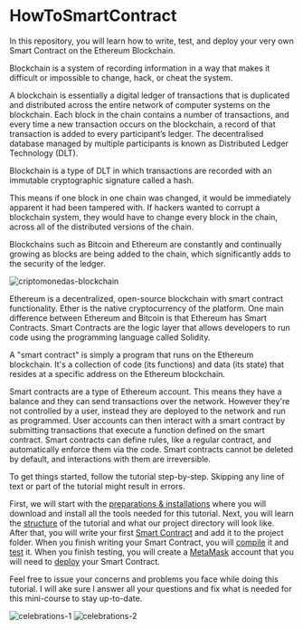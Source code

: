 # HowToSmartContract

In this repository, you will learn how to write, test, and deploy your very own Smart Contract on the Ethereum Blockchain.  

Blockchain is a system of recording information in a way that makes it difficult or impossible to change, hack, or cheat the system.  

A blockchain is essentially a digital ledger of transactions that is duplicated and distributed across the entire network of computer systems on the blockchain. Each block in the chain contains a number of transactions, and every time a new transaction occurs on the blockchain, a record of that transaction is added to every participant’s ledger. The decentralised database managed by multiple participants is known as Distributed Ledger Technology (DLT).  

Blockchain is a type of DLT in which transactions are recorded with an immutable cryptographic signature called a hash.  

This means if one block in one chain was changed, it would be immediately apparent it had been tampered with. If hackers wanted to corrupt a blockchain system, they would have to change every block in the chain, across all of the distributed versions of the chain.  

Blockchains such as Bitcoin and Ethereum are constantly and continually growing as blocks are being added to the chain, which significantly adds to the security of the ledger.  

![criptomonedas-blockchain](https://user-images.githubusercontent.com/72712113/150333827-1e929253-3d62-4355-9322-ce0a4d736e53.jpg)

Ethereum is a decentralized, open-source blockchain with smart contract functionality. Ether is the native cryptocurrency of the platform. One main difference between Ethereum and Bitcoin is that Ethereum has Smart Contracts. Smart Contracts are the logic layer that allows developers to run code using the programming language called Solidity.  

A "smart contract" is simply a program that runs on the Ethereum blockchain. It's a collection of code (its functions) and data (its state) that resides at a specific address on the Ethereum blockchain.  

Smart contracts are a type of Ethereum account. This means they have a balance and they can send transactions over the network. However they're not controlled by a user, instead they are deployed to the network and run as programmed. User accounts can then interact with a smart contract by submitting transactions that execute a function defined on the smart contract. Smart contracts can define rules, like a regular contract, and automatically enforce them via the code. Smart contracts cannot be deleted by default, and interactions with them are irreversible.  

To get things started, follow the tutorial step-by-step. Skipping any line of text or part of the tutorial might result in errors.  

First, we will start with the [preparations & installations](https://github.com/sharbelxo/HowToSmartContract/blob/488733921bfd65890240e158a7c3d7b23bbc9aaf/1.%20Preparation.md) where you will download and install all the tools needed for this tutorial. Next, you will learn the [structure](https://github.com/sharbelxo/HowToSmartContract/blob/488733921bfd65890240e158a7c3d7b23bbc9aaf/2.%20Structure.md) of the tutorial and what our project directory will look like. After that, you will write your first [Smart Contract](https://github.com/sharbelxo/HowToSmartContract/blob/488733921bfd65890240e158a7c3d7b23bbc9aaf/3.%20Smart%20Contract.md) and add it to the project folder. When you finish writing your Smart Contract, you will [compile](https://github.com/sharbelxo/HowToSmartContract/blob/488733921bfd65890240e158a7c3d7b23bbc9aaf/4.%20Compile.md) it and [test](https://github.com/sharbelxo/HowToSmartContract/blob/488733921bfd65890240e158a7c3d7b23bbc9aaf/5.%20Test.md) it. When you finish testing, you will create a [MetaMask](https://github.com/sharbelxo/HowToSmartContract/blob/488733921bfd65890240e158a7c3d7b23bbc9aaf/6.%20Metamask.md) account that you will need to [deploy](https://github.com/sharbelxo/HowToSmartContract/blob/5c4a423064ad9a7b0749dd9296b2042ce69c4c19/7.%20Deploy.md) your Smart Contract.  

Feel free to issue your concerns and problems you face while doing this tutorial. I will ake sure I answer all your questions and fix what is needed for this mini-course to stay up-to-date.

![celebrations-1](https://media.giphy.com/media/fA81FF4mdE6lgeoJwb/giphy.gif)
![celebrations-2](https://media.giphy.com/media/IwAZ6dvvvaTtdI8SD5/giphy.gif)

